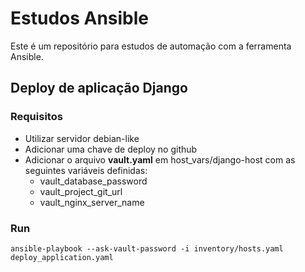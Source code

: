 # Estudos Ansible

Este é um repositório para estudos de automação com a ferramenta Ansible.

## Deploy de aplicação Django

### Requisitos

- Utilizar servidor debian-like
- Adicionar uma chave de deploy no github
- Adicionar o arquivo **vault.yaml** em host_vars/django-host com as seguintes variáveis definidas:
	- vault_database_password
	- vault_project_git_url
	- vault_nginx_server_name

### Run

	ansible-playbook --ask-vault-password -i inventory/hosts.yaml deploy_application.yaml